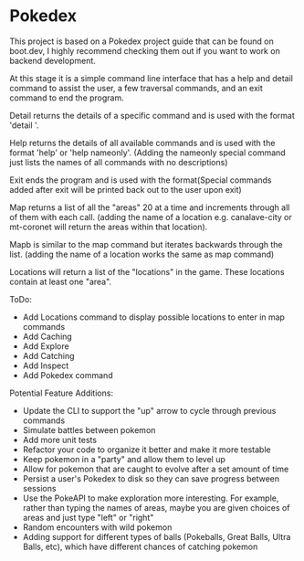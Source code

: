# Pokedex

  This project is based on a Pokedex project guide that can be found on boot.dev, I highly recommend checking them out if you want to work on backend development.  

  At this stage it is a simple command line interface that has a help and detail command to assist the user, a few traversal commands, and an exit command to end the program.
  
  Detail returns the details of a specific command and is used with the format 'detail <command>'.  

  Help returns the details of all available commands and is used with the format 'help' or 'help nameonly'. (Adding the nameonly special command just lists the names of all commands with no descriptions)  

  Exit ends the program and is used with the format(Special commands added after exit will be printed back out to the user upon exit)  

  Map returns a list of all the "areas" 20 at a time and increments through all of them with each call. (adding the name of a location e.g. canalave-city or mt-coronet will return the areas within that location).  

  Mapb is similar to the map command but iterates backwards through the list. (adding the name of a location works the same as map command)  

  Locations will return a list of the "locations" in the game. These locations contain at least one "area".  

ToDo:  
- Add Locations command to display possible locations to enter in map commands
- Add Caching 
- Add Explore
- Add Catching
- Add Inspect
- Add Pokedex command

Potential Feature Additions:  
- Update the CLI to support the "up" arrow to cycle through previous commands
- Simulate battles between pokemon
- Add more unit tests
- Refactor your code to organize it better and make it more testable
- Keep pokemon in a "party" and allow them to level up
- Allow for pokemon that are caught to evolve after a set amount of time
- Persist a user's Pokedex to disk so they can save progress between sessions
- Use the PokeAPI to make exploration more interesting. For example, rather than typing the names of areas, maybe you are given choices of areas and just type "left" or "right"
- Random encounters with wild pokemon
- Adding support for different types of balls (Pokeballs, Great Balls, Ultra Balls, etc), which have different chances of catching pokemon
